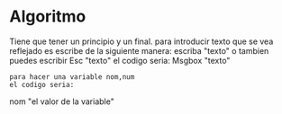 # Algoritmo
Tiene que tener un principio y un final.
para introducir texto que se vea reflejado es escribe de la siguiente manera:
escriba "texto"
    o tambien puedes escribir
    Esc "texto"
    el codigo seria:
Msgbox "texto"
~~~
para hacer una variable nom,num
el codigo seria:
~~~
nom "el valor de la variable"
~~~